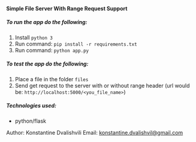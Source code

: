 #### Simple File Server With Range Request Support

##### To run the app do the following:
1. Install `python 3`
2. Run command: `pip install -r requirements.txt`
3. Run command: `python app.py`

##### To test the app do the following:
1. Place a file in the folder `files`
2. Send get request to the server with or without range header
(url would be: `http://localhost:5000/<you_file_name>`)

##### Technologies used:
* python/flask


Author: Konstantine Dvalishvili
Email: konstantine.dvalishvil@gmail.com